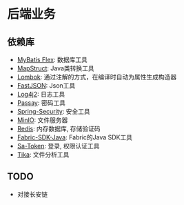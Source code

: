 # 后端业务

## 依赖库
- [MyBatis Flex](https://mybatis-flex.com/): 数据库工具
- [MapStruct](https://mapstruct.org/): Java类转换工具
- [Lombok](https://projectlombok.org/): 通过注解的方式，在编译时自动为属性生成构造器
- [FastJSON](https://github.com/alibaba/fastjson): Json工具
- [Log4j2](https://logging.apache.org/log4j/2.x/): 日志工具
- [Passay](https://www.passay.org/): 密码工具
- [Spring-Security](https://spring.io/projects/spring-security): 安全工具
- [MinIO](https://min.io/): 文件服务器
- [Redis](): 内存数据库, 存储验证码
- [Fabric-SDK-Java](https://github.com/hyperledger/fabric-gateway-java): Fabric的Java SDK工具
- [Sa-Token](https://sa-token.cc/): 登录, 权限认证工具
- [Tika](https://tika.apache.org/): 文件分析工具

## TODO
- 对接长安链
